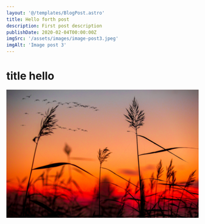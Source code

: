 ```yaml
---
layout: '@/templates/BlogPost.astro'
title: Hello forth post
description: First post description
publishDate: 2020-02-04T00:00:00Z
imgSrc: '/assets/images/image-post3.jpeg'
imgAlt: 'Image post 3'
---
```


# title hello

![Random image](/src/images/random.jpeg)

